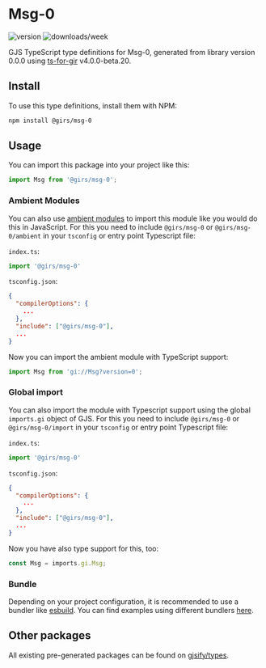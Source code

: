 
# Msg-0

![version](https://img.shields.io/npm/v/@girs/msg-0)
![downloads/week](https://img.shields.io/npm/dw/@girs/msg-0)


GJS TypeScript type definitions for Msg-0, generated from library version 0.0.0 using [ts-for-gir](https://github.com/gjsify/ts-for-gir) v4.0.0-beta.20.


## Install

To use this type definitions, install them with NPM:
```bash
npm install @girs/msg-0
```

## Usage

You can import this package into your project like this:
```ts
import Msg from '@girs/msg-0';
```

### Ambient Modules

You can also use [ambient modules](https://github.com/gjsify/ts-for-gir/tree/main/packages/cli#ambient-modules) to import this module like you would do this in JavaScript.
For this you need to include `@girs/msg-0` or `@girs/msg-0/ambient` in your `tsconfig` or entry point Typescript file:

`index.ts`:
```ts
import '@girs/msg-0'
```

`tsconfig.json`:
```json
{
  "compilerOptions": {
    ...
  },
  "include": ["@girs/msg-0"],
  ...
}
```

Now you can import the ambient module with TypeScript support: 

```ts
import Msg from 'gi://Msg?version=0';
```

### Global import

You can also import the module with Typescript support using the global `imports.gi` object of GJS.
For this you need to include `@girs/msg-0` or `@girs/msg-0/import` in your `tsconfig` or entry point Typescript file:

`index.ts`:
```ts
import '@girs/msg-0'
```

`tsconfig.json`:
```json
{
  "compilerOptions": {
    ...
  },
  "include": ["@girs/msg-0"],
  ...
}
```

Now you have also type support for this, too:

```ts
const Msg = imports.gi.Msg;
```

### Bundle

Depending on your project configuration, it is recommended to use a bundler like [esbuild](https://esbuild.github.io/). You can find examples using different bundlers [here](https://github.com/gjsify/ts-for-gir/tree/main/examples).

## Other packages

All existing pre-generated packages can be found on [gjsify/types](https://github.com/gjsify/types).

